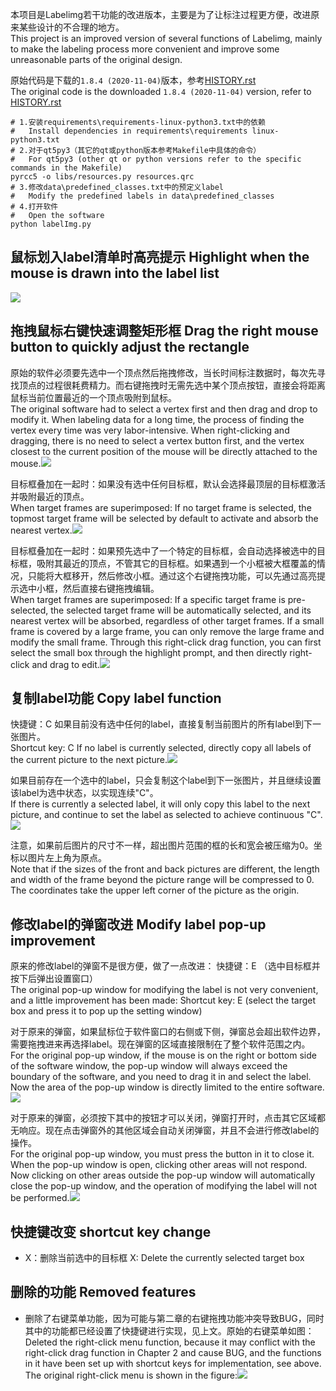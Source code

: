 本项目是Labelimg若干功能的改进版本，主要是为了让标注过程更方便，改进原来某些设计的不合理的地方。  
This project is an improved version of several functions of Labelimg, mainly to make the labeling process more convenient and improve some unreasonable parts of the original design.

原始代码是下载的`1.8.4 (2020-11-04)`版本，参考[HISTORY.rst](https://github.com/tzutalin/labelImg/blob/master/HISTORY.rst)  
The original code is the downloaded `1.8.4 (2020-11-04)` version, refer to [HISTORY.rst](https://github.com/tzutalin/labelImg/blob/master/HISTORY.rst)  

```shell
# 1.安装requirements\requirements-linux-python3.txt中的依赖 
#   Install dependencies in requirements\requirements linux-python3.txt
# 2.对于qt5py3（其它的qt或python版本参考Makefile中具体的命令）
#   For qt5py3 (other qt or python versions refer to the specific commands in the Makefile)
pyrcc5 -o libs/resources.py resources.qrc
# 3.修改data\predefined_classes.txt中的预定义label
#   Modify the predefined labels in data\predefined_classes
# 4.打开软件
#   Open the software
python labelImg.py
```

鼠标划入label清单时高亮提示 Highlight when the mouse is drawn into the label list
---------------------------------------------------------------------

[![](https://github.com/BioMeasure/labelimgup/raw/master/demo/label_list_highlight.gif)
](https://github.com/BioMeasure/labelimgup/blob/master/demo/label_list_highlight.gif)

拖拽鼠标右键快速调整矩形框 Drag the right mouse button to quickly adjust the rectangle
------------------------------------------------------------------------

原始的软件必须要先选中一个顶点然后拖拽修改，当长时间标注数据时，每次先寻找顶点的过程很耗费精力。而右键拖拽时无需先选中某个顶点按钮，直接会将距离鼠标当前位置最近的一个顶点吸附到鼠标。  
The original software had to select a vertex first and then drag and drop to modify it. When labeling data for a long time, the process of finding the vertex every time was very labor-intensive. When right-clicking and dragging, there is no need to select a vertex button first, and the vertex closest to the current position of the mouse will be directly attached to the mouse.[![](https://github.com/BioMeasure/labelimgup/raw/master/demo/drag_rect.gif)
](https://github.com/BioMeasure/labelimgup/blob/master/demo/drag_rect.gif)

目标框叠加在一起时：如果没有选中任何目标框，默认会选择最顶层的目标框激活并吸附最近的顶点。  
When target frames are superimposed: If no target frame is selected, the topmost target frame will be selected by default to activate and absorb the nearest vertex.[![](https://github.com/BioMeasure/labelimgup/raw/master/demo/drag_rect1.gif)
](https://github.com/BioMeasure/labelimgup/blob/master/demo/drag_rect1.gif)

目标框叠加在一起时：如果预先选中了一个特定的目标框，会自动选择被选中的目标框，吸附其最近的顶点，不管其它的目标框。如果遇到一个小框被大框覆盖的情况，只能将大框移开，然后修改小框。通过这个右键拖拽功能，可以先通过高亮提示选中小框，然后直接右键拖拽编辑。  
When target frames are superimposed: If a specific target frame is pre-selected, the selected target frame will be automatically selected, and its nearest vertex will be absorbed, regardless of other target frames. If a small frame is covered by a large frame, you can only remove the large frame and modify the small frame. Through this right-click drag function, you can first select the small box through the highlight prompt, and then directly right-click and drag to edit.[![](https://github.com/BioMeasure/labelimgup/raw/master/demo/drag_rect2.gif)
](https://github.com/BioMeasure/labelimgup/blob/master/demo/drag_rect2.gif)

复制label功能 Copy label function
----------------------------

快捷键：C 如果目前没有选中任何的label，直接复制当前图片的所有label到下一张图片。  
Shortcut key: C If no label is currently selected, directly copy all labels of the current picture to the next picture.[![](https://github.com/BioMeasure/labelimgup/raw/master/demo/copy_all.gif)
](https://github.com/BioMeasure/labelimgup/blob/master/demo/copy_all.gif)

如果目前存在一个选中的label，只会复制这个label到下一张图片，并且继续设置该label为选中状态，以实现连续"C"。  
If there is currently a selected label, it will only copy this label to the next picture, and continue to set the label as selected to achieve continuous "C".[![](https://github.com/BioMeasure/labelimgup/raw/master/demo/copy_one.gif)
](https://github.com/BioMeasure/labelimgup/blob/master/demo/copy_one.gif)

注意，如果前后图片的尺寸不一样，超出图片范围的框的长和宽会被压缩为0。坐标以图片左上角为原点。  
Note that if the sizes of the front and back pictures are different, the length and width of the frame beyond the picture range will be compressed to 0. The coordinates take the upper left corner of the picture as the origin.

修改label的弹窗改进 Modify label pop-up improvement
-------------------------------------------

原来的修改label的弹窗不是很方便，做了一点改进： 快捷键：E （选中目标框并按下后弹出设置窗口）  
The original pop-up window for modifying the label is not very convenient, and a little improvement has been made: Shortcut key: E (select the target box and press it to pop up the setting window)

对于原来的弹窗，如果鼠标位于软件窗口的右侧或下侧，弹窗总会超出软件边界，需要拖拽进来再选择label。现在弹窗的区域直接限制在了整个软件范围之内。  
For the original pop-up window, if the mouse is on the right or bottom side of the software window, the pop-up window will always exceed the boundary of the software, and you need to drag it in and select the label. Now the area of ​​the pop-up window is directly limited to the entire software.[![](https://github.com/BioMeasure/labelimgup/raw/master/demo/label_edit_area.gif)
](https://github.com/BioMeasure/labelimgup/blob/master/demo/label_edit_area.gif)

对于原来的弹窗，必须按下其中的按钮才可以关闭，弹窗打开时，点击其它区域都无响应。现在点击弹窗外的其他区域会自动关闭弹窗，并且不会进行修改label的操作。  
For the original pop-up window, you must press the button in it to close it. When the pop-up window is open, clicking other areas will not respond. Now clicking on other areas outside the pop-up window will automatically close the pop-up window, and the operation of modifying the label will not be performed.[![](https://github.com/BioMeasure/labelimgup/raw/master/demo/label_edit_auto_close.gif)
](https://github.com/BioMeasure/labelimgup/blob/master/demo/label_edit_auto_close.gif)

快捷键改变 shortcut key change
------------------------

*   X：删除当前选中的目标框 X: Delete the currently selected target box

删除的功能 Removed features
---------------------

*   删除了右键菜单功能，因为可能与第二章的右键拖拽功能冲突导致BUG，同时其中的功能都已经设置了快捷键进行实现，见上文。原始的右键菜单如图：  
    Deleted the right-click menu function, because it may conflict with the right-click drag function in Chapter 2 and cause BUG, ​​and the functions in it have been set up with shortcut keys for implementation, see above. The original right-click menu is shown in the figure:[![](https://github.com/BioMeasure/labelimgup/raw/master/demo/menu_original.png)
    ](https://github.com/BioMeasure/labelimgup/blob/master/demo/menu_original.png)
